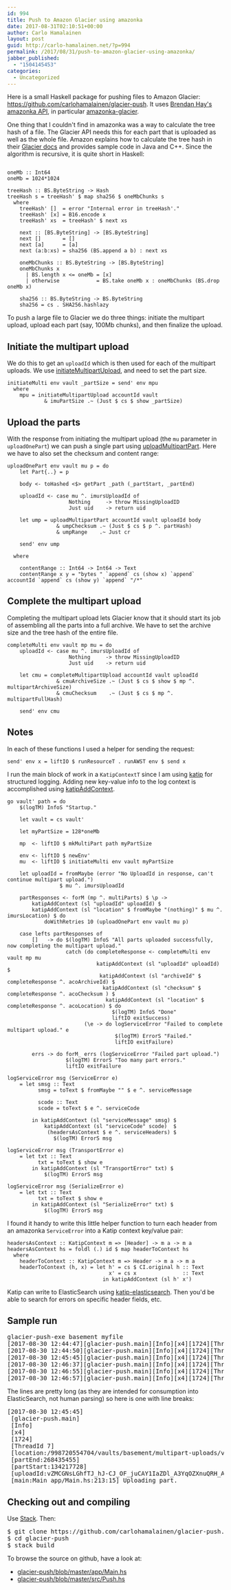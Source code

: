 ```yaml
---
id: 994
title: Push to Amazon Glacier using amazonka
date: 2017-08-31T02:10:51+00:00
author: Carlo Hamalainen
layout: post
guid: http://carlo-hamalainen.net/?p=994
permalink: /2017/08/31/push-to-amazon-glacier-using-amazonka/
jabber_published:
  - "1504145453"
categories:
  - Uncategorized
---
```

Here is a small Haskell package for pushing files to Amazon Glacier: <https://github.com/carlohamalainen/glacier-push>. It uses [Brendan Hay's amazonka API](https://github.com/brendanhay/amazonka), in particular [amazonka-glacier](https://hackage.haskell.org/package/amazonka-glacier-1.4.5).

One thing that I couldn't find in amazonka was a way to calculate the tree hash of a file. The Glacier API needs this for each part that is uploaded as well as the whole file. Amazon explains how to calculate the tree hash in their [Glacier docs](http://docs.aws.amazon.com/amazonglacier/latest/dev/checksum-calculations.html) and provides sample code in Java and C++. Since the algorithm is recursive, it is quite short in Haskell:

<pre><code class="language-haskell">
oneMb :: Int64
oneMb = 1024*1024

treeHash :: BS.ByteString -> Hash
treeHash s = treeHash' $ map sha256 $ oneMbChunks s
  where
    treeHash' []  = error "Internal error in treeHash'."
    treeHash' [x] = B16.encode x
    treeHash' xs  = treeHash' $ next xs

    next :: [BS.ByteString] -> [BS.ByteString]
    next []       = []
    next [a]      = [a]
    next (a:b:xs) = sha256 (BS.append a b) : next xs

    oneMbChunks :: BS.ByteString -> [BS.ByteString]
    oneMbChunks x
      | BS.length x <= oneMb = [x]
      | otherwise            = BS.take oneMb x : oneMbChunks (BS.drop oneMb x)

    sha256 :: BS.ByteString -> BS.ByteString
    sha256 = cs . SHA256.hashlazy
</code></pre>

To push a large file to Glacier we do three things: initiate the multipart upload, upload each part (say, 100Mb chunks), and then finalize the upload.

## Initiate the multipart upload

We do this to get an `uploadId` which is then used for each of the multipart uploads. We use [initiateMultipartUpload](https://hackage.haskell.org/package/amazonka-glacier-1.4.5/docs/Network-AWS-Glacier-InitiateMultipartUpload.html#v:initiateMultipartUpload), and need to set the part size.

    
    initiateMulti env vault _partSize = send' env mpu
      where
        mpu = initiateMultipartUpload accountId vault
                & imuPartSize .~ (Just $ cs $ show _partSize)
    

## Upload the parts

With the response from initiating the multipart upload (the `mu` parameter in `uploadOnePart`) we can push a single part using [uploadMultipartPart](https://hackage.haskell.org/package/amazonka-glacier-1.4.5/docs/Network-AWS-Glacier-UploadMultipartPart.html#v:uploadMultipartPart). Here we have to also set the checksum and content range:

    
    uploadOnePart env vault mu p = do
        let Part{..} = p
    
        body <- toHashed <$> getPart _path (_partStart, _partEnd)
    
        uploadId <- case mu ^. imursUploadId of
                        Nothing     -> throw MissingUploadID
                        Just uid    -> return uid
    
        let ump = uploadMultipartPart accountId vault uploadId body
                    & umpChecksum .~ (Just $ cs $ p ^. partHash)
                    & umpRange    .~ Just cr
    
        send' env ump
    
      where
    
        contentRange :: Int64 -> Int64 -> Text
        contentRange x y = "bytes " `append` cs (show x) `append` accountId `append` cs (show y) `append` "/*"
    

## Complete the multipart upload

Completing the multipart upload lets Glacier know that it should start its job of assembling all the parts into a full archive. We have to set the archive size and the tree hash of the entire file.

    
    completeMulti env vault mp mu = do
        uploadId <- case mu ^. imursUploadId of
                        Nothing     -> throw MissingUploadID
                        Just uid    -> return uid
    
        let cmu = completeMultipartUpload accountId vault uploadId
                    & cmuArchiveSize .~ (Just $ cs $ show $ mp ^. multipartArchiveSize)
                    & cmuChecksum    .~ (Just $ cs $ mp ^. multipartFullHash)
    
        send' env cmu
    

## Notes

In each of these functions I used a helper for sending the request:

    
    send' env x = liftIO $ runResourceT . runAWST env $ send x
    

I run the main block of work in a `KatipContextT` since I am using [katip](https://hackage.haskell.org/package/katip) for structured logging. Adding new key-value info to the log context is accomplished using [katipAddContext](https://hackage.haskell.org/package/katip-0.5.0.0/docs/Katip.html#v:katipAddContext).

    
    go vault' path = do
        $(logTM) InfoS "Startup."
    
        let vault = cs vault'
    
        let myPartSize = 128*oneMb
    
        mp  <- liftIO $ mkMultiPart path myPartSize
    
        env <- liftIO $ newEnv'
        mu  <- liftIO $ initiateMulti env vault myPartSize
    
        let uploadId = fromMaybe (error "No UploadId in response, can't continue multipart upload.")
                     $ mu ^. imursUploadId
    
        partResponses <- forM (mp ^. multiParts) $ \p ->
            katipAddContext (sl "uploadId" uploadId) $
            katipAddContext (sl "location" $ fromMaybe "(nothing)" $ mu ^. imursLocation) $ do
                doWithRetries 10 (uploadOnePart env vault mu p)
    
        case lefts partResponses of
            []   -> do $(logTM) InfoS "All parts uploaded successfully, now completing the multipart upload."
                       catch (do completeResponse <- completeMulti env vault mp mu
                                 katipAddContext (sl "uploadId" uploadId)                             $
                                  katipAddContext (sl "archiveId" $ completeResponse ^. acoArchiveId) $
                                   katipAddContext (sl "checksum" $ completeResponse ^. acoChecksum ) $
                                    katipAddContext (sl "location" $ completeResponse ^. acoLocation) $ do
                                      $(logTM) InfoS "Done"
                                      liftIO exitSuccess)
                             (\e -> do logServiceError "Failed to complete multipart upload." e
                                       $(logTM) ErrorS "Failed."
                                       liftIO exitFailure)
    
            errs -> do forM_ errs (logServiceError "Failed part upload.")
                       $(logTM) ErrorS "Too many part errors."
                       liftIO exitFailure
    
    logServiceError msg (ServiceError e)
        = let smsg :: Text
              smsg = toText $ fromMaybe "" $ e ^. serviceMessage
    
              scode :: Text
              scode = toText $ e ^. serviceCode
    
            in katipAddContext (sl "serviceMessage" smsg) $
                katipAddContext (sl "serviceCode" scode)  $
                 (headersAsContext $ e ^. serviceHeaders) $
                   $(logTM) ErrorS msg
    
    logServiceError msg (TransportError e)
        = let txt :: Text
              txt = toText $ show e
            in katipAddContext (sl "TransportError" txt) $
                $(logTM) ErrorS msg
    
    logServiceError msg (SerializeError e)
        = let txt :: Text
              txt = toText $ show e
            in katipAddContext (sl "SerializeError" txt) $
                $(logTM) ErrorS msg
    

I found it handy to write this little helper function to turn each header from an amazonka `ServiceError` into a Katip context key/value pair:

    
    headersAsContext :: KatipContext m => [Header] -> m a -> m a
    headersAsContext hs = foldl (.) id $ map headerToContext hs
      where
        headerToContext :: KatipContext m => Header -> m a -> m a
        headerToContext (h, x) = let h' = cs $ CI.original h :: Text
                                     x' = cs x               :: Text
                                   in katipAddContext (sl h' x')
    

Katip can write to ElasticSearch using [katip-elasticsearch](https://hackage.haskell.org/package/katip-elasticsearch). Then you'd be able to search for errors on specific header fields, etc.

## Sample run

<pre>glacier-push-exe basement myfile
[2017-08-30 12:44:47][glacier-push.main][Info][x4][1724][ThreadId 7][main:Main app/Main.hs:300:7] Startup.
[2017-08-30 12:44:50][glacier-push.main][Info][x4][1724][ThreadId 7][location:/998720554704/vaults/basement/multipart-uploads/vZMCGNsLGhfTJ_hJ-CJ_OF_juCAY1IaZDl_A3YqOZXnuQRH_AtPiMaUE-K1JDew-ZwiIuDZgR3QbjsJIEfWtGeMNeKDs][partEnd:134217727][partStart:0][uploadId:vZMCGNsLGhfTJ_hJ-CJ_OF_juCAY1IaZDl_A3YqOZXnuQRH_AtPiMaUE-K1JDew-ZwiIuDZgR3QbjsJIEfWtGeMNeKDs][main:Main app/Main.hs:213:15] Uploading part.
[2017-08-30 12:45:45][glacier-push.main][Info][x4][1724][ThreadId 7][location:/998720554704/vaults/basement/multipart-uploads/vZMCGNsLGhfTJ_hJ-CJ_OF_juCAY1IaZDl_A3YqOZXnuQRH_AtPiMaUE-K1JDew-ZwiIuDZgR3QbjsJIEfWtGeMNeKDs][partEnd:268435455][partStart:134217728][uploadId:vZMCGNsLGhfTJ_hJ-CJ_OF_juCAY1IaZDl_A3YqOZXnuQRH_AtPiMaUE-K1JDew-ZwiIuDZgR3QbjsJIEfWtGeMNeKDs][main:Main app/Main.hs:213:15] Uploading part.
[2017-08-30 12:46:37][glacier-push.main][Info][x4][1724][ThreadId 7][location:/998720554704/vaults/basement/multipart-uploads/vZMCGNsLGhfTJ_hJ-CJ_OF_juCAY1IaZDl_A3YqOZXnuQRH_AtPiMaUE-K1JDew-ZwiIuDZgR3QbjsJIEfWtGeMNeKDs][partEnd:293601279][partStart:268435456][uploadId:vZMCGNsLGhfTJ_hJ-CJ_OF_juCAY1IaZDl_A3YqOZXnuQRH_AtPiMaUE-K1JDew-ZwiIuDZgR3QbjsJIEfWtGeMNeKDs][main:Main app/Main.hs:213:15] Uploading part.
[2017-08-30 12:46:55][glacier-push.main][Info][x4][1724][ThreadId 7][main:Main app/Main.hs:320:22] All parts uploaded successfully, now completing the multipart upload.
[2017-08-30 12:46:57][glacier-push.main][Info][x4][1724][ThreadId 7][archiveId:bImG6jM0eQGNC7kIJTsC_wtcAXdPDUtJ-NyfstrkxeyTtXC_iEgkvenH-h_eQH-LYbhVKWJM7WuZlb7OHKtgKJNEpOtVaqxEhlNRTHphUtLCurcHAQDHKkiTnIXTpFxgPgvP9Q0axA][checksum:4f08645d8f3705dc222eef7547591c400362806abb7a6298b9267ebf2be7d901][location:/998720554704/vaults/basement/archives/bImG6jM0eQGNC7kIJTsC_wtcAXdPDUtJ-NyfstrkxeyTtXC_iEgkvenH-h_eQH-LYbhVKWJM7WuZlb7OHKtgKJNEpOtVaqxEhlNRTHphUtLCurcHAQDHKkiTnIXTpFxgPgvP9Q0axA][uploadId:vZMCGNsLGhfTJ_hJ-CJ_OF_juCAY1IaZDl_A3YqOZXnuQRH_AtPiMaUE-K1JDew-ZwiIuDZgR3QbjsJIEfWtGeMNeKDs][main:Main app/Main.hs:326:37] Done
</pre>

The lines are pretty long (as they are intended for consumption into ElasticSearch, not human parsing) so here is one with line breaks:

<pre>[2017-08-30 12:45:45]
 [glacier-push.main]
 [Info]
 [x4]
 [1724]
 [ThreadId 7]
 [location:/998720554704/vaults/basement/multipart-uploads/vZMCGNsLGhfTJ_hJ-CJ_OF_juCAY1IaZDl_A3YqOZXnuQRH_AtPiMaUE-K1JDew-ZwiIuDZgR3QbjsJIEfWtGeMNeKDs]
 [partEnd:268435455]
 [partStart:134217728]
 [uploadId:vZMCGNsLGhfTJ_hJ-CJ_OF_juCAY1IaZDl_A3YqOZXnuQRH_AtPiMaUE-K1JDew-ZwiIuDZgR3QbjsJIEfWtGeMNeKDs]
 [main:Main app/Main.hs:213:15] Uploading part.
</pre>

## Checking out and compiling

Use [Stack](https://docs.haskellstack.org/en/stable/README). Then:

<pre>$ git clone https://github.com/carlohamalainen/glacier-push.git
$ cd glacier-push
$ stack build
</pre>

To browse the source on github, have a look at:

  * [glacier-push/blob/master/app/Main.hs](https://github.com/carlohamalainen/glacier-push/blob/master/app/Main.hs) 
  * [glacier-push/blob/master/src/Push.hs](https://github.com/carlohamalainen/glacier-push/blob/master/src/Push.hs)